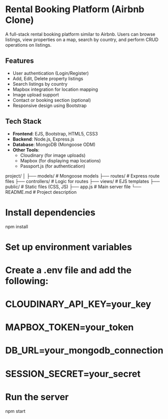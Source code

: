 # Rental Booking Platform (Airbnb Clone)

A full-stack rental booking platform similar to Airbnb. Users can browse listings, view properties on a map, search by country, and perform CRUD operations on listings.

##  Features

-  User authentication (Login/Register)
-  Add, Edit, Delete property listings
-  Search listings by country
-  Mapbox integration for location mapping
-  Image upload support
-  Contact or booking section (optional)
-  Responsive design using Bootstrap

##  Tech Stack

- **Frontend**: EJS, Bootstrap, HTML5, CSS3
- **Backend**: Node.js, Express.js
- **Database**: MongoDB (Mongoose ODM)
- **Other Tools**:
  - Cloudinary (for image uploads)
  - Mapbox (for displaying map locations)
  - Passport.js (for authentication)

project/
│
├── models/           # Mongoose models
├── routes/           # Express route files
├── controllers/      # Logic for routes
├── views/            # EJS templates
├── public/           # Static files (CSS, JS)
├── app.js            # Main server file
└── README.md         # Project description



# Install dependencies
npm install

# Set up environment variables
# Create a .env file and add the following:
# CLOUDINARY_API_KEY=your_key
# MAPBOX_TOKEN=your_token
# DB_URL=your_mongodb_connection
# SESSION_SECRET=your_secret

# Run the server
npm start




